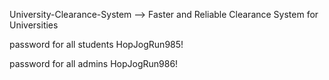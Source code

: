University-Clearance-System -->
Faster and Reliable Clearance System for Universities

password for all students
HopJogRun985!

password for all admins
HopJogRun986!
